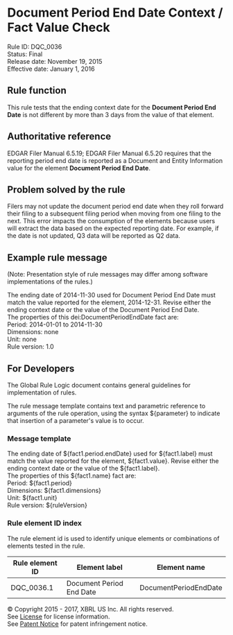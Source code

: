 # Document Period End Date Context / Fact Value Check
Rule ID: DQC_0036   
Status: Final  
Release date: November 19, 2015  
Effective date: January 1, 2016

## Rule function

This rule tests that the ending context date for the **Document Period End Date** is not different by more than 3 days from the value of that element.

## Authoritative reference

EDGAR Filer Manual 6.5.19; EDGAR Filer Manual 6.5.20 requires that the reporting period end date is reported as a Document and Entity Information value for the element **Document Period End Date**.  

## Problem solved by the rule

Filers may not update the document period end date when they roll forward their filing to a subsequent filing period when moving from one filing to the next. This error impacts the consumption of the elements because users will extract the data based on the expected reporting date. For example, if the date is not updated, Q3 data will be reported as Q2 data.

## Example rule message 
(Note: Presentation style of rule messages may differ among software implementations of the rules.)

The ending date of 2014-11-30 used for Document Period End Date must match the value reported for the element, 2014-12-31. Revise either the ending context date or the value of the Document Period End Date.    
The properties of this dei:DocumentPeriodEndDate fact are:   
Period: 2014-01-01 to 2014-11-30   
Dimensions: none   
Unit: none   
Rule version: 1.0

## For Developers

The Global Rule Logic document contains general guidelines for implementation of rules.

The rule message template contains text and parametric reference to arguments of the rule operation, using the syntax ${parameter} to indicate that insertion of a parameter's value is to occur. 

### Message template

The ending date of ${fact1.period.endDate} used for ${fact1.label} must match the value reported for the element, ${fact1.value}. Revise either the ending context date or the value of the ${fact1.label}.     
The properties of this ${fact1.name} fact are:   
Period: ${fact1.period}   
Dimensions: ${fact1.dimensions}   
Unit: ${fact1.unit}   
Rule version: ${ruleVersion}

### Rule element ID index

The rule element id is used to identify unique elements or combinations of elements tested in the rule. 

| Rule element ID | Element label | Element name |
| ----- | ----- | ----- |
| DQC_0036.1 | Document Period End Date | DocumentPeriodEndDate |


© Copyright 2015 - 2017, XBRL US Inc. All rights reserved.   
See [License](https://xbrl.us/dqc-license) for license information.  
See [Patent Notice](https://xbrl.us/dqc-patent) for patent infringement notice.
